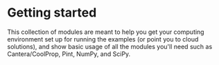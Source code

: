# Getting started

This collection of modules are meant to help you get your computing environment set up for running the examples (or point you to cloud solutions), and show basic usage of all the modules you'll need such as Cantera/CoolProp, Pint, NumPy, and SciPy.
